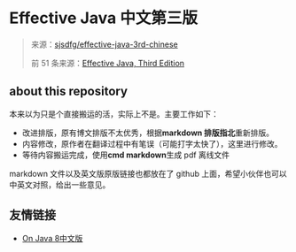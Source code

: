 # Effective Java 中文第三版

> 来源：[sjsdfg/effective-java-3rd-chinese](https://github.com/sjsdfg/effective-java-3rd-chinese)
> 
> 前 51 条来源：[Effective Java, Third Edition](https://www.jianshu.com/c/ce8cf0e13b23)


## about this repository

本来以为只是个直接搬运的活，实际上不是。主要工作如下：

* 改进排版，原有博文排版不太优秀，根据**markdown 排版指北**重新排版。
* 内容修改，原作者在翻译过程中有笔误（可能打字太快了），这里进行修改。
* 等待内容搬运完成，使用**cmd markdown**生成 pdf 离线文件

markdown 文件以及英文版原版链接也都放在了 github 上面，希望小伙伴也可以中英文对照，给出一些意见。


## 友情链接

 - [On Java 8中文版](https://github.com/LingCoder/OnJava8)
